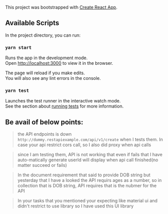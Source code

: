 This project was bootstrapped with [Create React App](https://github.com/facebook/create-react-app).

## Available Scripts

In the project directory, you can run:

### `yarn start`

Runs the app in the development mode.<br />
Open [http://localhost:3000](http://localhost:3000) to view it in the browser.

The page will reload if you make edits.<br />
You will also see any lint errors in the console.

### `yarn test`

Launches the test runner in the interactive watch mode.<br />
See the section about [running tests](https://facebook.github.io/create-react-app/docs/running-tests) for more information.

## Be avail of below points:

> the API endpoints is down ` http://dummy.restapiexample.com/api/v1/create` when I tests them. In case your api restrict cors call, so I also did proxy when api calls

> since I am testing them, API is not working that even if fails that I have auto-matically generate userId will display when api call finished(no matter succeed or fails)

> In the document requirement that said to provide DOB string but yesterday that I have a looked the API requirs ages as a number, so in collection that is DOB string, API requires that is the nubmer for the API

> In your tasks that you mentioned your expecting like material ui and didn't restrict to use library so I have used this UI library

